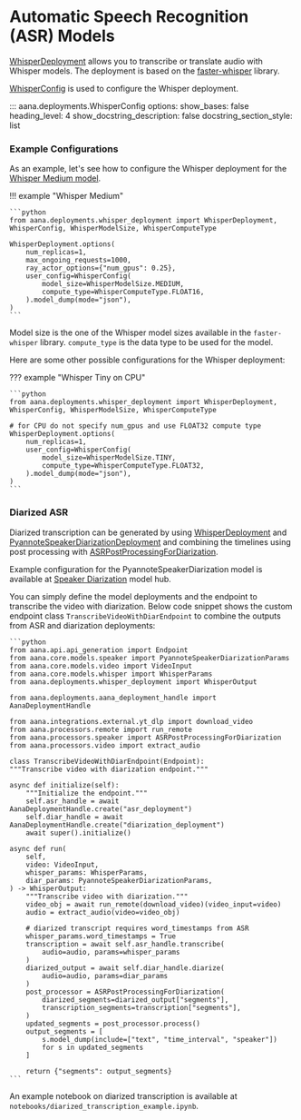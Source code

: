 # Automatic Speech Recognition (ASR) Models

[WhisperDeployment](./../../reference/deployments.md#aana.deployments.WhisperDeployment) allows you to transcribe or translate audio with Whisper models. The deployment is based on the [faster-whisper](https://github.com/SYSTRAN/faster-whisper) library.

[WhisperConfig](./../../reference/deployments.md#aana.deployments.WhisperConfig) is used to configure the Whisper deployment.

::: aana.deployments.WhisperConfig
    options:
        show_bases: false
        heading_level: 4
        show_docstring_description: false
        docstring_section_style: list

### Example Configurations

As an example, let's see how to configure the Whisper deployment for the [Whisper Medium model](https://huggingface.co/Systran/faster-whisper-medium).


!!! example "Whisper Medium"
    
    ```python
    from aana.deployments.whisper_deployment import WhisperDeployment, WhisperConfig, WhisperModelSize, WhisperComputeType

    WhisperDeployment.options(
        num_replicas=1,
        max_ongoing_requests=1000,
        ray_actor_options={"num_gpus": 0.25},
        user_config=WhisperConfig(
            model_size=WhisperModelSize.MEDIUM,
            compute_type=WhisperComputeType.FLOAT16,
        ).model_dump(mode="json"),
    )
    ```

Model size is the one of the Whisper model sizes available in the `faster-whisper` library. `compute_type` is the data type to be used for the model.

Here are some other possible configurations for the Whisper deployment:

??? example "Whisper Tiny on CPU"
    
    ```python
    from aana.deployments.whisper_deployment import WhisperDeployment, WhisperConfig, WhisperModelSize, WhisperComputeType

    # for CPU do not specify num_gpus and use FLOAT32 compute type
    WhisperDeployment.options(
        num_replicas=1,
        user_config=WhisperConfig(
            model_size=WhisperModelSize.TINY,
            compute_type=WhisperComputeType.FLOAT32,
        ).model_dump(mode="json"),
    )
    ```

### Diarized ASR

Diarized transcription can be generated by using [WhisperDeployment](./../../reference/deployments.md#aana.deployments.WhisperDeployment) and [PyannoteSpeakerDiarizationDeployment](./../../reference/deployments.md#aana.deployments.PyannoteSpeakerDiarizationDeployment) and combining the timelines using post processing with [ASRPostProcessingForDiarization](./../../reference/processors.md).

Example configuration for the PyannoteSpeakerDiarization model is available at [Speaker Diarization](./speaker_recognition.md) model hub.

You can simply define the model deployments and the endpoint to transcribe the video with diarization. Below code snippet shows the custom endpoint class `TranscribeVideoWithDiarEndpoint` to combine the outputs from ASR and diarization deployments:

    ```python
    from aana.api.api_generation import Endpoint
    from aana.core.models.speaker import PyannoteSpeakerDiarizationParams
    from aana.core.models.video import VideoInput
    from aana.core.models.whisper import WhisperParams
    from aana.deployments.whisper_deployment import WhisperOutput

    from aana.deployments.aana_deployment_handle import AanaDeploymentHandle

    from aana.integrations.external.yt_dlp import download_video
    from aana.processors.remote import run_remote
    from aana.processors.speaker import ASRPostProcessingForDiarization
    from aana.processors.video import extract_audio

    class TranscribeVideoWithDiarEndpoint(Endpoint):
    """Transcribe video with diarization endpoint."""

    async def initialize(self):
        """Initialize the endpoint."""
        self.asr_handle = await AanaDeploymentHandle.create("asr_deployment")
        self.diar_handle = await AanaDeploymentHandle.create("diarization_deployment")
        await super().initialize()

    async def run(
        self,
        video: VideoInput,
        whisper_params: WhisperParams,
        diar_params: PyannoteSpeakerDiarizationParams,
    ) -> WhisperOutput:
        """Transcribe video with diarization."""
        video_obj = await run_remote(download_video)(video_input=video)
        audio = extract_audio(video=video_obj)

        # diarized transcript requires word_timestamps from ASR
        whisper_params.word_timestamps = True
        transcription = await self.asr_handle.transcribe(
            audio=audio, params=whisper_params
        )
        diarized_output = await self.diar_handle.diarize(
            audio=audio, params=diar_params
        )
        post_processor = ASRPostProcessingForDiarization(
            diarized_segments=diarized_output["segments"],
            transcription_segments=transcription["segments"],
        )
        updated_segments = post_processor.process()
        output_segments = [
            s.model_dump(include=["text", "time_interval", "speaker"])
            for s in updated_segments
        ]

        return {"segments": output_segments}
    ```
An example notebook on diarized transcription is available at `notebooks/diarized_transcription_example.ipynb`.

